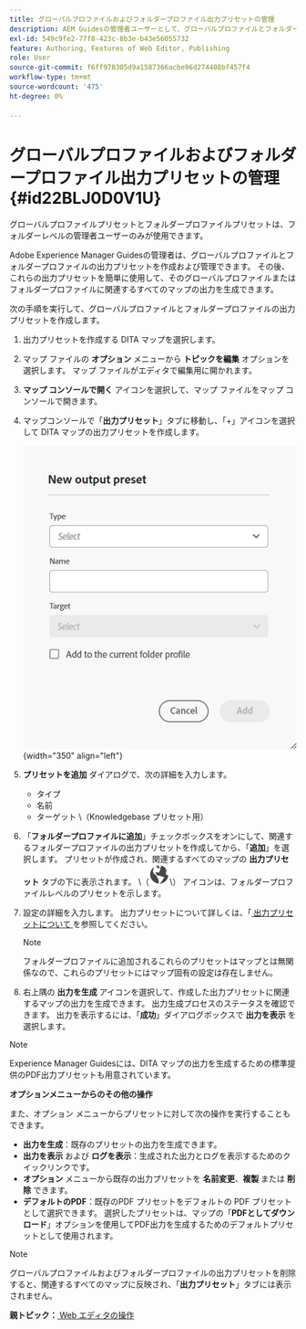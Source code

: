 ```yaml
---
title: グローバルプロファイルおよびフォルダープロファイル出力プリセットの管理
description: AEM Guidesの管理者ユーザーとして、グローバルプロファイルとフォルダープロファイルの出力プリセットを作成、編集、名前変更、複製、削除する方法について説明します。
exl-id: 549c9fe2-77f8-423c-8b3e-b43e56055732
feature: Authoring, Features of Web Editor, Publishing
role: User
source-git-commit: f6ff978305d9a1587366acbe96d274408bf457f4
workflow-type: tm+mt
source-wordcount: '475'
ht-degree: 0%

---
```


# グローバルプロファイルおよびフォルダープロファイル出力プリセットの管理 {#id22BLJ0D0V1U}

グローバルプロファイルプリセットとフォルダープロファイルプリセットは、フォルダーレベルの管理者ユーザーのみが使用できます。

Adobe Experience Manager Guidesの管理者は、グローバルプロファイルとフォルダープロファイルの出力プリセットを作成および管理できます。 その後、これらの出力プリセットを簡単に使用して、そのグローバルプロファイルまたはフォルダープロファイルに関連するすべてのマップの出力を生成できます。

次の手順を実行して、グローバルプロファイルとフォルダープロファイルの出力プリセットを作成します。

1. 出力プリセットを作成する DITA マップを選択します。
1. マップ ファイルの **オプション** メニューから **トピックを編集** オプションを選択します。 マップ ファイルがエディタで編集用に開かれます。
1. **マップ コンソールで開く** アイコンを選択して、マップ ファイルをマップ コンソールで開きます。
1. マップコンソールで「**出力プリセット**」タブに移動し、「+」アイコンを選択して DITA マップの出力プリセットを作成します。

   ![](images/add-global-output-preset.png){width="350" align="left"}

1. **プリセットを追加** ダイアログで、次の詳細を入力します。
   - タイプ
   - 名前
   - ターゲット \（Knowledgebase プリセット用）
1. 「**フォルダープロファイルに追加**」チェックボックスをオンにして、関連するフォルダープロファイルの出力プリセットを作成してから、「**追加**」を選択します。 プリセットが作成され、関連するすべてのマップの **出力プリセット** タブの下に表示されます。 \（![](images/global-preset-icon.svg)\） アイコンは、フォルダープロファイルレベルのプリセットを示します。
1. 設定の詳細を入力します。 出力プリセットについて詳しくは、「[ 出力プリセットについて ](./generate-output-understand-presets.md) を参照してください。

   >[!NOTE]
   >
   > フォルダープロファイルに追加されるこれらのプリセットはマップとは無関係なので、これらのプリセットにはマップ固有の設定は存在しません。

1. 右上隅の **出力を生成** アイコンを選択して、作成した出力プリセットに関連するマップの出力を生成できます。 出力生成プロセスのステータスを確認できます。 出力を表示するには、「**成功**」ダイアログボックスで **出力を表示** を選択します。

>[!NOTE]
>
> Experience Manager Guidesには、DITA マップの出力を生成するための標準提供のPDF出力プリセットも用意されています。

**オプションメニューからのその他の操作**

また、オプション メニューからプリセットに対して次の操作を実行することもできます。

- **出力を生成**：既存のプリセットの出力を生成できます。
- **出力を表示** および **ログを表示**：生成された出力とログを表示するためのクイックリンクです。
- **オプション** メニューから既存の出力プリセットを **名前変更**、**複製** または **削除** できます。
- **デフォルトのPDF**：既存のPDF プリセットをデフォルトの PDF プリセットとして選択できます。 選択したプリセットは、マップの「**PDFとしてダウンロード**」オプションを使用してPDF出力を生成するためのデフォルトプリセットとして使用されます。

>[!NOTE]
>
> グローバルプロファイルおよびフォルダープロファイルの出力プリセットを削除すると、関連するすべてのマップに反映され、「**出力プリセット**」タブには表示されません。

**親トピック：**[ Web エディタの操作 ](web-editor.md)
